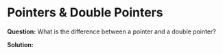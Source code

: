 # Pointers & Double Pointers
**Question:** What is the difference between a pointer and a double pointer?

**Solution:**